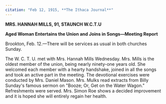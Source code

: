 ```yaml
---
citation: "Feb 12, 1915, **The Ithaca Journal**"
---
```

**MRS. HANNAH MILLS, 91, STAUNCH W.C.T.U**

**Aged Woman Entertains the Union and Joins in Songs—Meeting Report**

Brookton, Feb. 12.—There will be services as usual in both churches Sunday.

The W. C. T. U. met with Mrs. Hannah Mills Wednesday. Mrs. Mills is the oldest member of the union, being nearly ninety-one years old. She welcomed each member with a hearty handshake, joined in all the songs and took an active part in the meeting. The devotional exercises were conducted by Mrs. Daniel Mason. Mrs. Mulks read extracts from Billy Sunday's famous sermon on "Booze; Or, Get on the Water Wagon." Refreshments were served. Mrs. Simon Roe shows a decided improvement and it is hoped she will entirely regain her health.